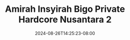 --- 
title: "Amirah Insyirah Bigo Private Hardcore Nusantara 2"
description: "download bokeh Amirah Insyirah Bigo Private Hardcore Nusantara 2   full vidio terbaru"
date: 2024-08-26T14:25:23-08:00
file_code: "kzfq3t1rq3er"
draft: false
cover: "c0ebyslljtl2yhf9.jpg"
tags: ["Amirah", "Insyirah", "Bigo", "Private", "Hardcore", "Nusantara", "bokep-indo", "bokep-viral", "bokep-ig"]
length: 9
fld_id: "1483924"
foldername: "Amirah insyirah"
categories: ["Amirah insyirah"]
views: 0
---